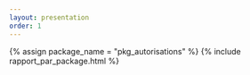 ```yaml
---
layout: presentation
order: 1
---
```


{% assign package_name = "pkg_autorisations" %}
{% include rapport_par_package.html %}